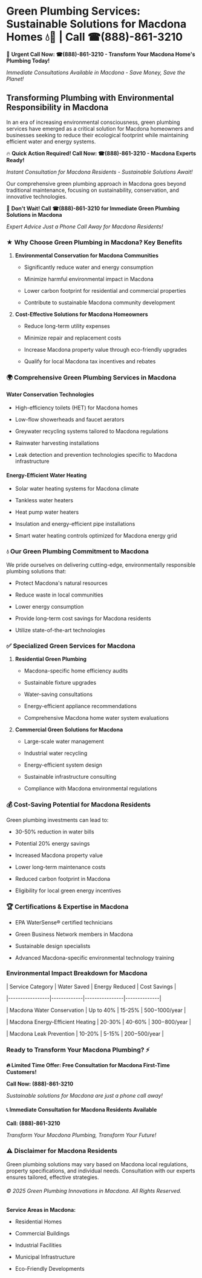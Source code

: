 # Green Plumbing Services: Sustainable Solutions for Macdona Homes 💧🌿 | Call ☎(888)-861-3210

🚨 **Urgent Call Now: ☎(888)-861-3210 - Transform Your Macdona Home's Plumbing Today!**
*Immediate Consultations Available in Macdona - Save Money, Save the Planet!*

## Transforming Plumbing with Environmental Responsibility in Macdona

In an era of increasing environmental consciousness, green plumbing services have emerged as a critical solution for Macdona homeowners and businesses seeking to reduce their ecological footprint while maintaining efficient water and energy systems. 

🔥 **Quick Action Required! Call Now: ☎(888)-861-3210 - Macdona Experts Ready!**
*Instant Consultation for Macdona Residents - Sustainable Solutions Await!*

Our comprehensive green plumbing approach in Macdona goes beyond traditional maintenance, focusing on sustainability, conservation, and innovative technologies.

🚨 **Don't Wait! Call ☎(888)-861-3210 for Immediate Green Plumbing Solutions in Macdona**
*Expert Advice Just a Phone Call Away for Macdona Residents!*

### ★ Why Choose Green Plumbing in Macdona? Key Benefits

1. **Environmental Conservation for Macdona Communities** 
   - Significantly reduce water and energy consumption
   - Minimize harmful environmental impact in Macdona
   - Lower carbon footprint for residential and commercial properties
   - Contribute to sustainable Macdona community development

2. **Cost-Effective Solutions for Macdona Homeowners** 
   - Reduce long-term utility expenses
   - Minimize repair and replacement costs
   - Increase Macdona property value through eco-friendly upgrades
   - Qualify for local Macdona tax incentives and rebates

### 🌍 Comprehensive Green Plumbing Services in Macdona

#### Water Conservation Technologies
- High-efficiency toilets (HET) for Macdona homes
- Low-flow showerheads and faucet aerators
- Greywater recycling systems tailored to Macdona regulations
- Rainwater harvesting installations
- Leak detection and prevention technologies specific to Macdona infrastructure

#### Energy-Efficient Water Heating
- Solar water heating systems for Macdona climate
- Tankless water heaters
- Heat pump water heaters
- Insulation and energy-efficient pipe installations
- Smart water heating controls optimized for Macdona energy grid

### 💧 Our Green Plumbing Commitment to Macdona

We pride ourselves on delivering cutting-edge, environmentally responsible plumbing solutions that:
- Protect Macdona's natural resources
- Reduce waste in local communities
- Lower energy consumption
- Provide long-term cost savings for Macdona residents
- Utilize state-of-the-art technologies

### ✅ Specialized Green Services for Macdona

1. **Residential Green Plumbing**
   - Macdona-specific home efficiency audits
   - Sustainable fixture upgrades
   - Water-saving consultations
   - Energy-efficient appliance recommendations
   - Comprehensive Macdona home water system evaluations

2. **Commercial Green Solutions for Macdona**
   - Large-scale water management
   - Industrial water recycling
   - Energy-efficient system design
   - Sustainable infrastructure consulting
   - Compliance with Macdona environmental regulations

### 💰 Cost-Saving Potential for Macdona Residents

Green plumbing investments can lead to:
- 30-50% reduction in water bills
- Potential 20% energy savings
- Increased Macdona property value
- Lower long-term maintenance costs
- Reduced carbon footprint in Macdona
- Eligibility for local green energy incentives

### 🏆 Certifications & Expertise in Macdona

- EPA WaterSense® certified technicians
- Green Business Network members in Macdona
- Sustainable design specialists
- Advanced Macdona-specific environmental technology training

### Environmental Impact Breakdown for Macdona

| Service Category | Water Saved | Energy Reduced | Cost Savings |
|-----------------|-------------|----------------|--------------|
| Macdona Water Conservation | Up to 40% | 15-25% | $500-$1000/year |
| Macdona Energy-Efficient Heating | 20-30% | 40-60% | $300-$800/year |
| Macdona Leak Prevention | 10-20% | 5-15% | $200-$500/year |

### Ready to Transform Your Macdona Plumbing? ⚡

**🔥 Limited Time Offer: Free Consultation for Macdona First-Time Customers!**

**Call Now: (888)-861-3210**
*Sustainable solutions for Macdona are just a phone call away!*

#### 📞 Immediate Consultation for Macdona Residents Available

**Call: (888)-861-3210**
*Transform Your Macdona Plumbing, Transform Your Future!*

### ⚠️ Disclaimer for Macdona Residents

Green plumbing solutions may vary based on Macdona local regulations, property specifications, and individual needs. Consultation with our experts ensures tailored, effective strategies.

###### © 2025 Green Plumbing Innovations in Macdona. All Rights Reserved.

**Service Areas in Macdona:** 
- Residential Homes
- Commercial Buildings
- Industrial Facilities
- Municipal Infrastructure
- Eco-Friendly Developments